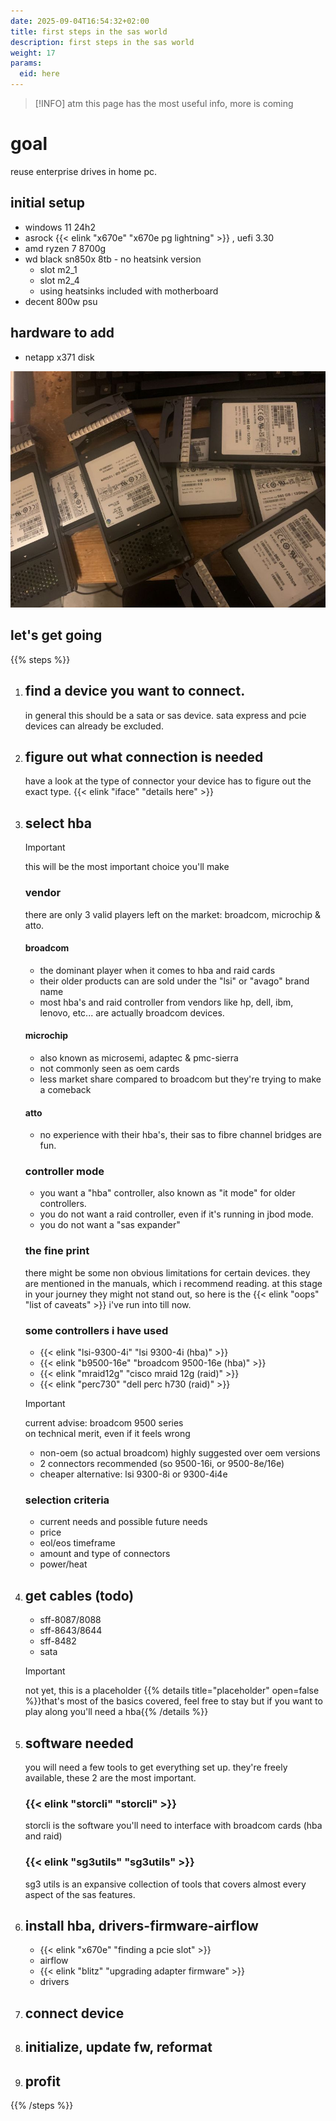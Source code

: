 ```yaml
---
date: 2025-09-04T16:54:32+02:00
title: first steps in the sas world
description: first steps in the sas world
weight: 17
params:
  eid: here
---
```

> [!INFO]
> atm this page has the most useful info, more is coming

# goal

reuse enterprise drives in home pc.

## initial setup
* windows 11 24h2
* asrock {{< elink "x670e" "x670e pg lightning" >}} , uefi 3.30
* amd ryzen 7 8700g
* wd black sn850x 8tb - no heatsink version
  * slot m2_1
  * slot m2_4
  * using heatsinks included with motherboard
* decent 800w psu

## hardware to add
* netapp x371 disk

![](humblebrag.jpg)

## let's get going

{{% steps %}}
1. ## find a device you want to connect.
    in general this should be a sata or sas device. sata express and pcie devices can already be excluded.

1. ## figure out what connection is needed
    have a look at the type of connector your device has to figure out the exact type. {{< elink "iface" "details here" >}}

1. ## select hba
    > [!IMPORTANT]
    > this will be the most important choice you'll make
    ### vendor
    there are only 3 valid players left on the market: broadcom, microchip & atto.
    #### broadcom
    * the dominant player when it comes to hba and raid cards
    * their older products can are sold under the "lsi" or "avago" brand name
    * most hba's and raid controller from vendors like hp, dell, ibm, lenovo, etc... are actually broadcom devices. 
    #### microchip
    * also known as microsemi, adaptec & pmc-sierra
    * not commonly seen as oem cards
    * less market share compared to broadcom but they're trying to make a comeback
    #### atto
    * no experience with their hba's, their sas to fibre channel bridges are fun.
    ### controller mode
    * you want a "hba" controller, also known as "it mode" for older controllers.
    * you do not want a raid controller, even if it's running in jbod mode.
    * you do not want a "sas expander"
    ### the fine print
    there might be some non obvious limitations for certain devices. they are mentioned in the manuals, which i recommend reading. at this stage in your journey they might not stand out, so here is the {{< elink "oops" "list of caveats" >}} i've run into till now.
    ### some controllers i have used
    * {{< elink "lsi-9300-4i" "lsi 9300-4i (hba)" >}}
    * {{< elink "b9500-16e" "broadcom 9500-16e (hba)" >}}
    * {{< elink "mraid12g" "cisco mraid 12g (raid)" >}}
    * {{< elink "perc730" "dell perc h730 (raid)" >}}
    > [!IMPORTANT]
    > current advise: broadcom 9500 series  
    > on technical merit, even if it feels wrong
    * non-oem (so actual broadcom) highly suggested over oem versions
    * 2 connectors recommended (so 9500-16i, or 9500-8e/16e)
    * cheaper alternative: lsi 9300-8i or 9300-4i4e
    ### selection criteria
    * current needs and possible future needs
    * price
    * eol/eos timeframe
    * amount and type of connectors
    * power/heat
1. ## get cables (todo)
    * sff-8087/8088
    * sff-8643/8644
    * sff-8482
    * sata
    > [!IMPORTANT]
    > not yet, this is a placeholder
    {{% details title="placeholder" open=false %}}that's most of the basics covered, feel free to stay but if you want to play along you'll need a hba{{% /details %}}
1. ## software needed
   you will need a few tools to get everything set up. they're freely available, these 2 are the most important.
   ### {{< elink "storcli" "storcli" >}}
   storcli is the software you'll need to interface with broadcom cards (hba and raid)
   ### {{< elink "sg3utils" "sg3utils" >}}
   sg3 utils is an expansive collection of tools that covers almost every aspect of the sas features.
1. ## install hba, drivers-firmware-airflow
    * {{< elink "x670e" "finding a pcie slot" >}}
    * airflow
    * {{< elink "blitz" "upgrading adapter firmware" >}}
    * drivers

1. ## connect device

1. ## initialize, update fw, reformat

1. ## profit


{{% /steps %}}
